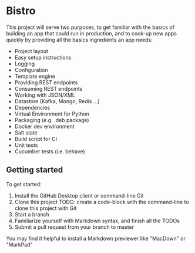 Bistro
=======


This project will serve two purposes, to get familiar with the basics of building an app that could run in production, and to cook-up new apps quickly by providing all the basics ingredients an app needs:

* Project layout
* Easy setup instructions
* Logging
* Configuration
* Template engine
* Providing REST endpoints
* Consuming REST endpoints
* Working with JSON/XML
* Datastore (Kafka, Mongo, Redis ...)
* Dependencies
* Virtual Environment for Python
* Packaging (e.g. .deb package)
* Docker dev environment
* Salt state
* Build script for CI
* Unit tests
* Cucumber tests (i.e. behave)

Getting started 
---------------

To get started:

1. Install the GitHub Desktop client or command-line Git
2. Clone this project
   TODO: create a code-block with the command-line to clone this project with Git
3. Start a branch
4. Familiarize yourself with Markdown syntax, and finish all the TODOs
5. Submit a pull request from your branch to master

You may find it helpful to install a Markdown previewer like "MacDown" or "MarkPad"

